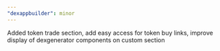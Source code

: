 ```yaml
---
"dexappbuilder": minor
---
```


Added token trade section, add easy access for token buy links, improve display of dexgenerator components on custom section
